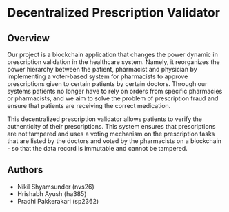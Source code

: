 # Decentralized Prescription Validator

## Overview
  Our project is a blockchain application that changes the power dynamic in prescription validation in the healthcare system. 
  Namely, it reorganizes the power hierarchy between the patient, pharmacist and physician by implementing a voter-based system 
  for pharmacists to approve prescriptions given to certain patients by certain doctors. Through our systems patients
   no longer have to rely on orders from specific pharmacies or pharmacists, and we aim 
  to solve the problem of prescription fraud and ensure that patients are receiving the correct medication.
  
  This decentralized prescription validator allows patients to verify the authenticity 
  of their prescriptions. This system ensures that prescriptions are not tampered and 
  uses a voting mechanism on the prescription tasks that are listed by the doctors
  and voted by the pharmacists on a blockchain - so that the data record is immutable and cannot be tampered.

## Authors 
- Nikil Shyamsunder (nvs26)
- Hrishabh Ayush (ha385)
- Pradhi Pakkerakari (sp2362)

